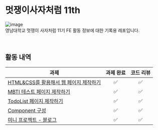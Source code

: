 # 멋쟁이사자처럼 11th

![image](https://user-images.githubusercontent.com/44726494/228898648-e018dc0a-f295-4495-93d2-798d199dd84f.png)
<br />
영남대학교 멋쟁이 사자처럼 11기 FE 활동 정보에 대한 기록용 레포입니다.

<br />

## 활동 내역
| 과제 | 과제 완료 | 코드 리뷰 |
| ---- | :---------: | :---------: |
| [HTML&CSS를 활용해서 웹 페이지 제작하기](https://github.com/BangDori/LIKELION-11th/tree/master/HTML%26CSS) | ✅ | ✅ |
| [MBTI 테스트 페이지 제작하기](https://github.com/BangDori/LIKELION-11th/tree/master/FE%20Session%201) | ✅ | ✅ |
| [TodoList 페이지 제작하기](https://github.com/BangDori/LIKELION-11th/tree/master/FE%20Session%202) | ✅ | ✅ |
| [Component 구성](https://github.com/BangDori/LIKELION-11th/tree/master/FE%20Session%203) | ✅ | ✅ |
| [미니 프로젝트 - 블로그](https://github.com/BangDori/BlogProject-client) | ✅ | ✅ |
